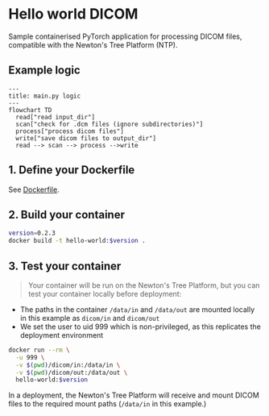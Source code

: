 # Hello world DICOM

Sample containerised PyTorch application for processing DICOM files, compatible with the Newton's Tree Platform (NTP).

## Example logic

```mermaid
---
title: main.py logic
---
flowchart TD
  read["read input_dir"]
  scan["check for .dcm files (ignore subdirectories)"]
  process["process dicom files"]
  write["save dicom files to output_dir"]
  read --> scan --> process -->write
```

## 1. Define your Dockerfile

See [Dockerfile](Dockerfile).

## 2. Build your container

```bash
version=0.2.3
docker build -t hello-world:$version .
```

## 3. Test your container

> Your container will be run on the Newton's Tree Platform, but you can test your container locally before deployment:

* The paths in the container `/data/in` and `/data/out` are mounted locally in this example as `dicom/in` and `dicom/out`
* We set the user to uid 999 which is non-privileged, as this replicates the deployment environment

```bash
docker run --rm \
  -u 999 \
  -v $(pwd)/dicom/in:/data/in \
  -v $(pwd)/dicom/out:/data/out \
  hello-world:$version
```

In a deployment, the Newton's Tree Platform will receive and mount DICOM files to the required mount paths (`/data/in` in this example.)